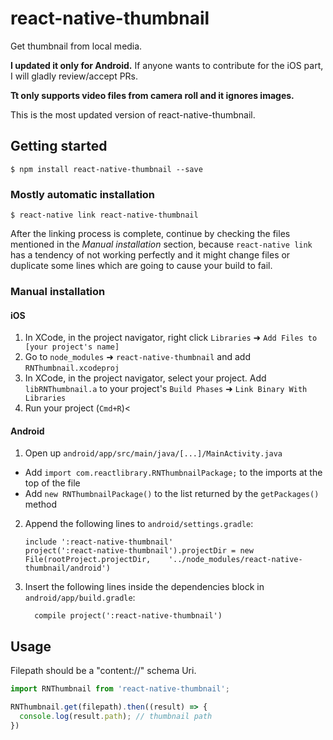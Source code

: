 
# react-native-thumbnail
Get thumbnail from local media.

**I updated it only for Android.** If anyone wants to contribute for the iOS part, I will gladly review/accept PRs.

**Tt only supports video files from camera roll and it ignores images.**

This is the most updated version of react-native-thumbnail.

## Getting started

`$ npm install react-native-thumbnail --save`

### Mostly automatic installation

`$ react-native link react-native-thumbnail`

After the linking process is complete, continue by checking the files mentioned in the *Manual installation* section, because `react-native link` has a tendency of not working perfectly and it might change files or duplicate some lines which are going to cause your build to fail.

### Manual installation

#### iOS

1. In XCode, in the project navigator, right click `Libraries` ➜ `Add Files to [your project's name]`
2. Go to `node_modules` ➜ `react-native-thumbnail` and add `RNThumbnail.xcodeproj`
3. In XCode, in the project navigator, select your project. Add `libRNThumbnail.a` to your project's `Build Phases` ➜ `Link Binary With Libraries`
4. Run your project (`Cmd+R`)<

#### Android

1. Open up `android/app/src/main/java/[...]/MainActivity.java`
  - Add `import com.reactlibrary.RNThumbnailPackage;` to the imports at the top of the file
  - Add `new RNThumbnailPackage()` to the list returned by the `getPackages()` method
2. Append the following lines to `android/settings.gradle`:
  	```
  	include ':react-native-thumbnail'
  	project(':react-native-thumbnail').projectDir = new File(rootProject.projectDir, 	'../node_modules/react-native-thumbnail/android')
  	```
3. Insert the following lines inside the dependencies block in `android/app/build.gradle`:
  	```
      compile project(':react-native-thumbnail')
  	```

## Usage
Filepath should be a "content://" schema Uri.

```javascript
import RNThumbnail from 'react-native-thumbnail';

RNThumbnail.get(filepath).then((result) => {
  console.log(result.path); // thumbnail path
})
```
